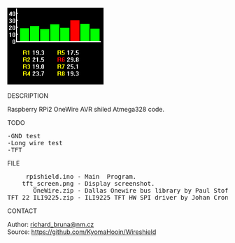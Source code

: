 ![TFT](https://github.com/KyomaHooin/Wireshield/raw/master/avr/tft_screen.png "screenshot")

DESCRIPTION

Raspberry RPi2 OneWire AVR shiled Atmega328 code.

TODO
<pre>
-GND test
-Long wire test
-TFT
</pre>
FILE

<pre>
     rpishield.ino - Main  Program.
    tft_screen.png - Display screenshot.
       OneWire.zip - Dallas Onewire bus library by Paul Stoffregen (c) 2017.
TFT_22_ILI9225.zip - ILI9225 TFT HW SPI driver by Johan Cronje Nkawu (c) 2017.
</pre>

CONTACT

Author: richard_bruna@nm.cz<br>
Source: https://github.com/KyomaHooin/Wireshield

